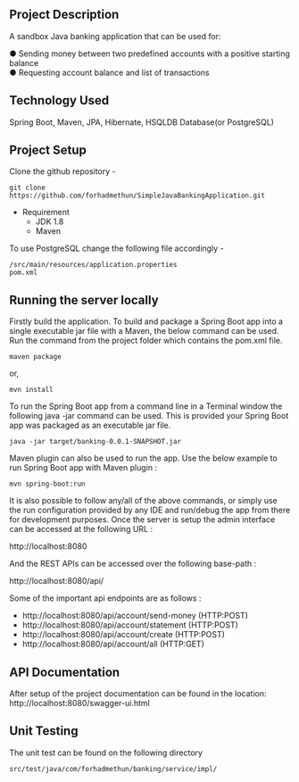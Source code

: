 ## Project Description
A sandbox Java banking application that can be used for:

● Sending money between two predefined accounts with a positive starting balance  
● Requesting account balance and list of transactions

## Technology Used
Spring Boot, Maven, JPA, Hibernate, HSQLDB Database(or PostgreSQL) 

## Project Setup
Clone the github repository - 
```
git clone https://github.com/forhadmethun/SimpleJavaBankingApplication.git
```
- Requirement
    - JDK 1.8
    - Maven

To use PostgreSQL change the following file accordingly - 
```
/src/main/resources/application.properties
pom.xml
```


## Running the server locally ##
Firstly build the application. To build and package a Spring Boot app into a single executable jar file with a Maven, the below command can be used. Run the command from the project folder which contains the pom.xml file.

```
maven package
```
or,

```
mvn install
```

To run the Spring Boot app from a command line in a Terminal window the following java -jar command can be used. This is provided your Spring Boot app was packaged as an executable jar file.

```
java -jar target/banking-0.0.1-SNAPSHOT.jar
```

Maven plugin can also be used to run the app. Use the below example to run Spring Boot app with Maven plugin :

```
mvn spring-boot:run
```

It is also possible to follow any/all of the above commands, or simply use the run configuration provided by any IDE and run/debug the app from there for development purposes. Once the server is setup the admin interface can be accessed at the following URL :

http://localhost:8080

And the REST APIs can be accessed over the following base-path :

http://localhost:8080/api/

Some of the important api endpoints are as follows :

- http://localhost:8080/api/account/send-money (HTTP:POST)
- http://localhost:8080/api/account/statement (HTTP:POST)
- http://localhost:8080/api/account/create (HTTP:POST)
- http://localhost:8080/api/account/all (HTTP:GET)

## API Documentation ##
After setup of the project documentation can be found in the location: 
http://localhost:8080/swagger-ui.html

## Unit Testing
The unit test can be found on the following directory
```
src/test/java/com/forhadmethun/banking/service/impl/
```